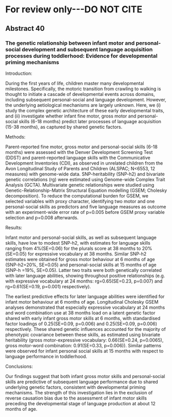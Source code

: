 # For review only---DO NOT CITE

## Abstract 40

### The genetic relationship between infant motor and personal-social development and subsequent language acquisition processes during toddlerhood:  Evidence for developmental priming mechanisms

Introduction:

During the first years of life, children master many developmental milestones. Specifically, the motoric transition from crawling to walking is thought to initiate a cascade of developmental events across domains, including subsequent personal-social and language development. However, the underlying aetiological mechanisms are largely unknown. Here, we (i) study the complex genetic architecture of these early developmental traits, and (ii) investigate whether infant fine motor, gross motor and personal-social skills (6-18 months) predict later processes of language acquisition (15-38 months), as captured by shared genetic factors. 



Methods:

Parent-reported fine motor, gross motor and personal-social skills (6-18 months) were assessed with the Denver Development Screening Test (DDST) and parent-reported language skills with the Communicative Development Inventories (CDI), as observed in unrelated children from the Avon Longitudinal Study of Parents and Children (ALSPAC; N<6553, 12 measures) with genome-wide data. SNP-heritability (SNP-h2) and bivariate genetic correlations (rg) were estimated using Genome-wide Complex Trait Analysis (GCTA). Multivariate genetic relationships were studied using Genetic-Relationship-Matrix Structural Equation modelling (GSEM; Cholesky decomposition). To reduce the computational burden for GSEM, we selected variables with proxy character, identifying two motor and one personal-social skills as predictors and five language measures as outcome with an experiment-wide error rate of p=0.005 before GSEM proxy variable selection and p=0.008 afterwards. 



Results: 

Infant motor and personal-social skills, as well as subsequent language skills, have low to modest SNP-h2, with estimates for language skills ranging from 4%(SE=0.06) for the plurals score at 38 months to 20%(SE=0.05) for expressive vocabulary at 38 months. Similar SNP-h2 estimates were obtained for gross motor behaviour at 6 months of age (SNP-h2=20%, SE=0.05) and personal-social skills at 15 months of age (SNP-h =19%, SE=0.05). Latter two traits were both genetically correlated with later language abilities, showing throughout positive relationships (e.g. with expressive vocabulary at 24 months: rg=0.65(SE=0.23, p=0.007) and rg=0.61(SE=0.19, p=0.001) respectively). 

The earliest predictive effects for later language abilities were identified for infant motor behaviour at 6 months of age. Longitudinal Cholesky GSEM analyses demonstrated that especially expressive vocabulary at 24 months and word combination use at 38 months load on a latent genetic factor shared with early infant gross motor skills at 6 months, with standardised factor loadings of 0.25(SE=0.09, p=0.006) and 0.25(SE=0.09, p=0.006) respectively. These shared genetic influences accounted for the majority of phenotypic covariance between these skills, as estimated using bivariate heritability (gross motor-expressive vocabulary: 0.66(SE=0.24, p=0.0065), gross motor-word combination: 0.91(SE=0.33, p=0.006)). Similar patterns were observed for infant personal social skills at 15 months with respect to language performance in toddlerhood. 



Conclusions:

Our findings suggest that both infant gross motor skills and personal-social skills are predictive of subsequent language performance due to shared underlying genetic factors, consistent with developmental priming mechanisms. The strength of this investigation lies in the exclusion of reverse causation bias due to the assessment of infant motor skills preceding the developmental stage of language production at about 12 months of age.
